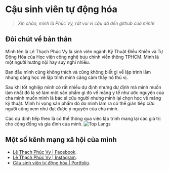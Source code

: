 
# Cậu sinh viên tự động hóa 

> *Xin chào, mình là Phúc Vy, rất vui vì cậu đã đến github của mình!*

## Đôi chút về bản thân

Mình tên là Lê Thạch Phúc Vy là sinh viên ngành Kỹ Thuật Điều Khiển và Tự Động Hóa của Học viện công nghệ bưu chính viễn thông TPHCM. Mình là một người hướng nội hay suy nghĩ nhiều. 

Ban đầu mình cũng không thích và cũng không biết gì về lập trình lắm nhưng càng học về lập trình mình càng cảm thấy nó thú vị. 

Sau khi tốt nghiệp mình có rất nhiều dự định nhưng dự định mà mình muốn làm nhất đó là sẽ làm một sản phẩm gì đó về mảng y tế như ước nguyện của cha mình muốn mình là bác sĩ cứu người nhưng mình lại chọn học về mảng kỹ thuật. Mình hi vọng sản phẩm đó do mình làm ra có thể gián tiếp cứu người cũng xem như đạt được ý nguyện của cha mình.

Các dự định tiếp theo là có thể thông qua việc lập trình mang lại các giá trị cho cộng đồng và gia đình của mình.
![Top Langs](https://github-readme-stats.vercel.app/api/top-langs/?username=pvy-it-tdh&hide_progress=true)
<p><img align="left" src="https://github-readme-stats.vercel.app/api/top-langs?username=pvy-it-tdh&show_icons=true&locale=en&layout=compact&theme=tokyonight" alt="" /></p>


## Một số kênh mạng xã hội của mình

- [Lê Thạch Phúc Vy | Facebook](https://www.facebook.com/profile.php?id=100076464913673).
- [Lê Thạch Phúc Vy | Instagram](https://www.instagram.com/phucvy.vyphuc/).
- [Cậu sinh viên tự động hóa | Portfolio](https://portfolio-five-rose-39.vercel.app/?fbclid=IwZXh0bgNhZW0CMTAAAR0W12mJoJ4OIHPXQW8P1l4m1UcL3-_50JFjHc1rm00-l8bJBN1gOiErj_g_aem_ZmFrZWR1bW15MTZieXRlcw).
